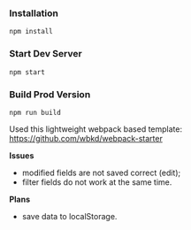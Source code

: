 ### Installation
```
npm install
```

### Start Dev Server
```
npm start
```

### Build Prod Version
```
npm run build
```

Used this lightweight webpack based template:
https://github.com/wbkd/webpack-starter

**Issues**
+ modified fields are not saved correct (edit);
+ filter fields do not work at the same time.

**Plans**
+ save data to localStorage.
